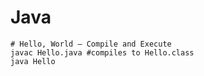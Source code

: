 # Java

```shell
# Hello, World — Compile and Execute
javac Hello.java #compiles to Hello.class
java Hello
```